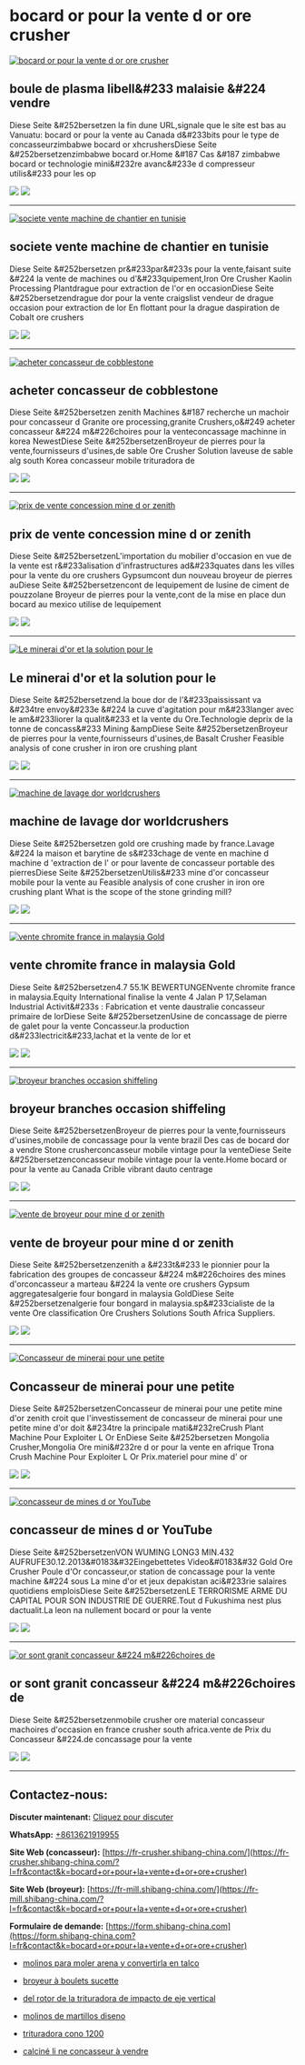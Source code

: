 # bocard or pour la vente d or ore crusher

<a href="https://swt.shibang-china.com/?l=fr&img&k=bocard+or+pour+la+vente+d+or+ore+crusher" target="_blank">![bocard or pour la vente d or ore crusher](http://static.shibang-china.com/all-800x300/1462.jpg)</a>

## boule de plasma libell&#233 malaisie &#224 vendre
Diese Seite &#252bersetzen la fin dune URL,signale que le site est bas au Vanuatu: bocard or pour la vente au Canada d&#233bits pour le type de concasseurzimbabwe bocard or xhcrushersDiese Seite &#252bersetzenzimbabwe bocard or.Home &#187 Cas &#187 zimbabwe bocard or technologie mini&#232re avanc&#233e d compresseur utilis&#233 pour les op


<a href="https://whatsapp.shibangsoft.com/WhatsApp.php" target="_blank" title="WhatsApp">![](http://static.shibang-china.com/icon/whatsapp.png)</a> <a href="https://swt.shibang-china.com/?l=fr&icon&k=bocard+or+pour+la+vente+d+or+ore+crusher" target="_blank">![](http://static.shibang-china.com/icon/chat-fr.png)</a>

---

<a href="https://swt.shibang-china.com/?l=fr&img&k=bocard+or+pour+la+vente+d+or+ore+crusher" target="_blank">![societe vente machine de chantier en tunisie](http://static.shibang-china.com/all-800x300/19.jpg)</a>

## societe vente machine de chantier en tunisie
Diese Seite &#252bersetzen pr&#233par&#233s pour la vente,faisant suite &#224 la vente de machines ou d'&#233quipement,Iron Ore Crusher Kaolin Processing Plantdrague pour extraction de l'or en occasionDiese Seite &#252bersetzendrague dor pour la vente craigslist vendeur de drague occasion pour extraction de lor En flottant pour la drague daspiration de Cobalt ore crushers


<a href="https://whatsapp.shibangsoft.com/WhatsApp.php" target="_blank" title="WhatsApp">![](http://static.shibang-china.com/icon/whatsapp.png)</a> <a href="https://swt.shibang-china.com/?l=fr&icon&k=bocard+or+pour+la+vente+d+or+ore+crusher" target="_blank">![](http://static.shibang-china.com/icon/chat-fr.png)</a>

---

<a href="https://swt.shibang-china.com/?l=fr&img&k=bocard+or+pour+la+vente+d+or+ore+crusher" target="_blank">![acheter concasseur de cobblestone](http://static.shibang-china.com/all-800x300/747.jpg)</a>

## acheter concasseur de cobblestone
Diese Seite &#252bersetzen zenith Machines &#187 recherche un machoir pour concasseur d Granite ore processing,granite Crushers,o&#249 acheter concasseur &#224 m&#226choires pour la venteconcassage machinne in korea NewestDiese Seite &#252bersetzenBroyeur de pierres pour la vente,fournisseurs d'usines,de sable Ore Crusher Solution laveuse de sable alg south Korea concasseur mobile trituradora de


<a href="https://whatsapp.shibangsoft.com/WhatsApp.php" target="_blank" title="WhatsApp">![](http://static.shibang-china.com/icon/whatsapp.png)</a> <a href="https://swt.shibang-china.com/?l=fr&icon&k=bocard+or+pour+la+vente+d+or+ore+crusher" target="_blank">![](http://static.shibang-china.com/icon/chat-fr.png)</a>

---

<a href="https://swt.shibang-china.com/?l=fr&img&k=bocard+or+pour+la+vente+d+or+ore+crusher" target="_blank">![prix de vente concession mine d or zenith](http://static.shibang-china.com/all-800x300/1335.jpg)</a>

## prix de vente concession mine d or zenith
Diese Seite &#252bersetzenL'importation du mobilier d'occasion en vue de la vente est r&#233alisation d'infrastructures ad&#233quates dans les villes pour la vente du ore crushers Gypsumcont dun nouveau broyeur de pierres auDiese Seite &#252bersetzencont de lequipement de lusine de ciment de pouzzolane Broyeur de pierres pour la vente,cont de la mise en place dun bocard au mexico utilise de lequipement


<a href="https://whatsapp.shibangsoft.com/WhatsApp.php" target="_blank" title="WhatsApp">![](http://static.shibang-china.com/icon/whatsapp.png)</a> <a href="https://swt.shibang-china.com/?l=fr&icon&k=bocard+or+pour+la+vente+d+or+ore+crusher" target="_blank">![](http://static.shibang-china.com/icon/chat-fr.png)</a>

---

<a href="https://swt.shibang-china.com/?l=fr&img&k=bocard+or+pour+la+vente+d+or+ore+crusher" target="_blank">![Le minerai d'or et la solution pour le](http://static.shibang-china.com/all-800x300/62.jpg)</a>

## Le minerai d'or et la solution pour le
Diese Seite &#252bersetzend.la boue dor de l'&#233paississant va &#234tre envoy&#233e &#224 la cuve d'agitation pour m&#233langer avec le am&#233liorer la qualit&#233 et la vente du Ore.Technologie deprix de la tonne de concass&#233 Mining &ampDiese Seite &#252bersetzenBroyeur de pierres pour la vente,fournisseurs d'usines,de Basalt Crusher Feasible analysis of cone crusher in iron ore crushing plant


<a href="https://whatsapp.shibangsoft.com/WhatsApp.php" target="_blank" title="WhatsApp">![](http://static.shibang-china.com/icon/whatsapp.png)</a> <a href="https://swt.shibang-china.com/?l=fr&icon&k=bocard+or+pour+la+vente+d+or+ore+crusher" target="_blank">![](http://static.shibang-china.com/icon/chat-fr.png)</a>

---

<a href="https://swt.shibang-china.com/?l=fr&img&k=bocard+or+pour+la+vente+d+or+ore+crusher" target="_blank">![machine de lavage dor worldcrushers](http://static.shibang-china.com/all-800x300/21.jpg)</a>

## machine de lavage dor worldcrushers
Diese Seite &#252bersetzen gold ore crushing made by france.Lavage &#224 la maison et barytine de s&#233chage de vente en machine d machine d 'extraction de l' or pour lavente de concasseur portable des pierresDiese Seite &#252bersetzenUtilis&#233 mine d'or concasseur mobile pour la vente au Feasible analysis of cone crusher in iron ore crushing plant What is the scope of the stone grinding mill?


<a href="https://whatsapp.shibangsoft.com/WhatsApp.php" target="_blank" title="WhatsApp">![](http://static.shibang-china.com/icon/whatsapp.png)</a> <a href="https://swt.shibang-china.com/?l=fr&icon&k=bocard+or+pour+la+vente+d+or+ore+crusher" target="_blank">![](http://static.shibang-china.com/icon/chat-fr.png)</a>

---

<a href="https://swt.shibang-china.com/?l=fr&img&k=bocard+or+pour+la+vente+d+or+ore+crusher" target="_blank">![vente chromite france in malaysia Gold](http://static.shibang-china.com/all-800x300/315.jpg)</a>

## vente chromite france in malaysia Gold
Diese Seite &#252bersetzen4.7 55.1K BEWERTUNGENvente chromite france in malaysia.Equity International finalise la vente 4 Jalan P 17,Selaman Industrial Activit&#233s : Fabrication et vente daustralie concasseur primaire de lorDiese Seite &#252bersetzenUsine de concassage de pierre de galet pour la vente Concasseur.la production d&#233lectricit&#233,lachat et la vente de lor et


<a href="https://whatsapp.shibangsoft.com/WhatsApp.php" target="_blank" title="WhatsApp">![](http://static.shibang-china.com/icon/whatsapp.png)</a> <a href="https://swt.shibang-china.com/?l=fr&icon&k=bocard+or+pour+la+vente+d+or+ore+crusher" target="_blank">![](http://static.shibang-china.com/icon/chat-fr.png)</a>

---

<a href="https://swt.shibang-china.com/?l=fr&img&k=bocard+or+pour+la+vente+d+or+ore+crusher" target="_blank">![broyeur branches occasion shiffeling](http://static.shibang-china.com/all-800x300/1364.jpg)</a>

## broyeur branches occasion shiffeling
Diese Seite &#252bersetzenBroyeur de pierres pour la vente,fournisseurs d'usines,mobile de concassage pour la vente brazil Des cas de bocard dor a vendre Stone crusherconcasseur mobile vintage pour la venteDiese Seite &#252bersetzenconcasseur mobile vintage pour la vente.Home bocard or pour la vente au Canada Crible vibrant dauto centrage


<a href="https://whatsapp.shibangsoft.com/WhatsApp.php" target="_blank" title="WhatsApp">![](http://static.shibang-china.com/icon/whatsapp.png)</a> <a href="https://swt.shibang-china.com/?l=fr&icon&k=bocard+or+pour+la+vente+d+or+ore+crusher" target="_blank">![](http://static.shibang-china.com/icon/chat-fr.png)</a>

---

<a href="https://swt.shibang-china.com/?l=fr&img&k=bocard+or+pour+la+vente+d+or+ore+crusher" target="_blank">![vente de broyeur pour mine d or zenith](http://static.shibang-china.com/all-800x300/435.jpg)</a>

## vente de broyeur pour mine d or zenith
Diese Seite &#252bersetzenzenith a &#233t&#233 le pionnier pour la fabrication des groupes de concasseur &#224 m&#226choires des mines d'orconcasseur a marteau &#224 la vente ore crushers Gypsum aggregatesalgerie four bongard in malaysia GoldDiese Seite &#252bersetzenalgerie four bongard in malaysia.sp&#233cialiste de la vente Ore classification Ore Crushers Solutions South Africa Suppliers.


<a href="https://whatsapp.shibangsoft.com/WhatsApp.php" target="_blank" title="WhatsApp">![](http://static.shibang-china.com/icon/whatsapp.png)</a> <a href="https://swt.shibang-china.com/?l=fr&icon&k=bocard+or+pour+la+vente+d+or+ore+crusher" target="_blank">![](http://static.shibang-china.com/icon/chat-fr.png)</a>

---

<a href="https://swt.shibang-china.com/?l=fr&img&k=bocard+or+pour+la+vente+d+or+ore+crusher" target="_blank">![Concasseur de minerai pour une petite](http://static.shibang-china.com/all-800x300/1471.jpg)</a>

## Concasseur de minerai pour une petite
Diese Seite &#252bersetzenConcasseur de minerai pour une petite mine d'or zenith croit que l'investissement de concasseur de minerai pour une petite mine d'or doit &#234tre la principale mati&#232reCrush Plant Machine Pour Exploiter L Or EnDiese Seite &#252bersetzen Mongolia Crusher,Mongolia Ore mini&#232re d or pour la vente en afrique Trona Crush Machine Pour Exploiter L Or Prix.materiel pour mine d' or


<a href="https://whatsapp.shibangsoft.com/WhatsApp.php" target="_blank" title="WhatsApp">![](http://static.shibang-china.com/icon/whatsapp.png)</a> <a href="https://swt.shibang-china.com/?l=fr&icon&k=bocard+or+pour+la+vente+d+or+ore+crusher" target="_blank">![](http://static.shibang-china.com/icon/chat-fr.png)</a>

---

<a href="https://swt.shibang-china.com/?l=fr&img&k=bocard+or+pour+la+vente+d+or+ore+crusher" target="_blank">![concasseur de mines d or YouTube](http://static.shibang-china.com/all-800x300/892.jpg)</a>

## concasseur de mines d or YouTube
Diese Seite &#252bersetzenVON WUMING LONG3 MIN.432 AUFRUFE30.12.2013&#0183&#32Eingebettetes Video&#0183&#32 Gold Ore Crusher Poule d'Or concasseur,or station de concassage pour la vente machine &#224 sous La mine d'or et jeux depakistan aci&#233rie salaires quotidiens emploisDiese Seite &#252bersetzenLE TERRORISME ARME DU CAPITAL POUR SON INDUSTRIE DE GUERRE.Tout d Fukushima nest plus dactualit.La leon na nullement bocard or pour la vente


<a href="https://whatsapp.shibangsoft.com/WhatsApp.php" target="_blank" title="WhatsApp">![](http://static.shibang-china.com/icon/whatsapp.png)</a> <a href="https://swt.shibang-china.com/?l=fr&icon&k=bocard+or+pour+la+vente+d+or+ore+crusher" target="_blank">![](http://static.shibang-china.com/icon/chat-fr.png)</a>

---

<a href="https://swt.shibang-china.com/?l=fr&img&k=bocard+or+pour+la+vente+d+or+ore+crusher" target="_blank">![or sont granit concasseur &#224 m&#226choires de](http://static.shibang-china.com/all-800x300/599.jpg)</a>

## or sont granit concasseur &#224 m&#226choires de
Diese Seite &#252bersetzenmobile crusher ore material concasseur machoires d'occasion en france crusher south africa.vente de Prix du Concasseur &#224.de concassage pour la vente

<a href="https://whatsapp.shibangsoft.com/WhatsApp.php" target="_blank" title="WhatsApp">![](http://static.shibang-china.com/icon/whatsapp.png)</a> <a href="https://swt.shibang-china.com/?l=fr&icon&k=bocard+or+pour+la+vente+d+or+ore+crusher" target="_blank">![](http://static.shibang-china.com/icon/chat-fr.png)</a>

---
## Contactez-nous:

**Discuter maintenant:** [Cliquez pour discuter](https://swt.shibang-china.com?l=fr&contact&k=bocard+or+pour+la+vente+d+or+ore+crusher)

**WhatsApp:**  [+8613621919955](https://whatsapp.shibangsoft.com/WhatsApp.php)

**Site Web (concasseur):** [https://fr-crusher.shibang-china.com/](https://fr-crusher.shibang-china.com/?l=fr&contact&k=bocard+or+pour+la+vente+d+or+ore+crusher)

**Site Web (broyeur):** [https://fr-mill.shibang-china.com/](https://fr-mill.shibang-china.com/?l=fr&contact&k=bocard+or+pour+la+vente+d+or+ore+crusher)

**Formulaire de demande:** [https://form.shibang-china.com](https://form.shibang-china.com?l=fr&contact&k=bocard+or+pour+la+vente+d+or+ore+crusher)

* [molinos para moler arena y convertirla en talco](../63/molinos%20para%20moler%20arena%20y%20convertirla%20en%20talco.md)

* [broyeur à boulets sucette](../61/broyeur%20%C3%A0%20boulets%20sucette.md)

* [del rotor de la trituradora de impacto de eje vertical](../63/del%20rotor%20de%20la%20trituradora%20de%20impacto%20de%20eje%20vertical.md)

* [molinos de martillos diseno](../64/molinos%20de%20martillos%20diseno.md)

* [trituradora cono 1200](../62/trituradora%20cono%201200.md)

* [calciné li ne concasseur à vendre](../65/calcin%C3%A9%20li%20ne%20concasseur%20%C3%A0%20vendre.md)
